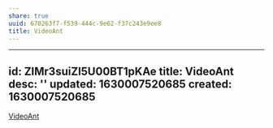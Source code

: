 ```yaml
---
share: true
uuid: 670263f7-f539-444c-9e62-f37c243e9ee8
title: VideoAnt
---
```

---
id: ZIMr3suiZI5U00BT1pKAe
title: VideoAnt
desc: ''
updated: 1630007520685
created: 1630007520685
---

[VideoAnt](https://ant.umn.edu/)